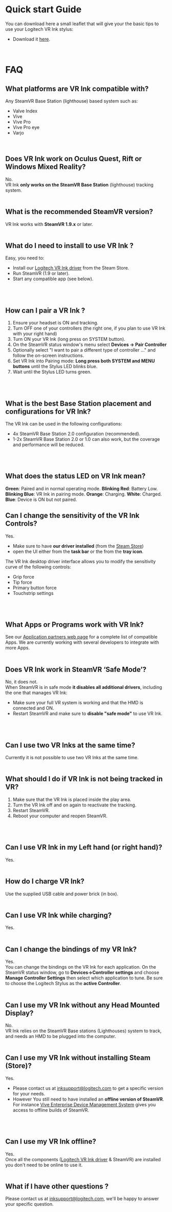 # Quick start Guide

You can download here a small leaflet that will give your the basic tips to use your Logitech VR Ink stylus:

* Download it [here](./files/Logitech_VR_Ink_QSG.pdf).


<br>

# FAQ


## What platforms are VR Ink compatible with?
Any SteamVR Base Station (lighthouse) based system such as:

* Valve Index
* Vive
* Vive Pro
* Vive Pro eye
* Varjo
<br>

## Does VR Ink work on Oculus Quest, Rift or Windows Mixed Reality?
No.<br>VR Ink **only works on the SteamVR Base Station** (lighthouse) tracking system.
<br>
<br>

## What is the recommended SteamVR version?
VR Ink works with **SteamVR 1.9.x** or later.
<br>
<br>

## What do I need to install to use VR Ink ?
Easy, you need to:
* Install our [Logitech VR Ink driver](https://store.steampowered.com/app/1068300/Logitech_VR_Ink_Driver/) from the Steam Store.
* Run SteamVR (1.9 or later).
* Start any compatible app (see below).
<br>
<br>



## How can I pair a VR Ink ?
1. Ensure your headset is ON and tracking.
2. Turn OFF one of your controllers (the right one, if you plan to use VR Ink with your right hand)
3. Turn ON your VR Ink (long press on SYSTEM button).
4. On the SteamVR status window's menu select **Devices -> Pair Controller**
5. Optionally select "I want to pair a different type of controller ..." and follow the on-screen instructions.
6. Set VR Ink into Pairing mode: **Long press both SYSTEM and MENU buttons** until the Stylus LED blinks blue.
7. Wait until the Stylus LED turns green.
<br>
<br>

## What is the best Base Station placement and configurations for VR Ink?
The VR Ink can be used in the following configurations:
* 4x SteamVR Base Station 2.0 configuration (recommended).
* 1-2x SteamVR Base Station 2.0 or 1.0 can also work, but the coverage and performance will be reduced.
<br>
<br>

## What does the status LED on VR Ink mean?

**Green**: Paired and in normal operating mode.
**Blinking Red**: Battery Low.
**Blinking Blue**: VR Ink  in pairing mode.
**Orange**: Charging.
**White**: Charged.
**Blue**: Device is ON but not paired.
<br>

## Can I change the sensitivity of the VR Ink Controls?
Yes.<br>
* Make sure to have **our driver installed** (from the [Steam Store](https://store.steampowered.com/app/1068300/Logitech_VR_Ink_Driver/))
* open the UI either from the **task bar** or the from the **tray icon**.

The VR Ink desktop driver interface allows you to modify the sensitivity curve of the following controls:
* Grip force
* Tip force
* Primary button force
* Touchstrip settings
<br>
<br>

## What Apps or Programs work with VR Ink?
See our [Application partners web page](https://www.logitech.com/en-roeu/promo/vr-ink/application-partners.html) for a complete list of compatible Apps. We are currently working with several developers to integrate with more Apps.
<br>
<br>

## Does VR Ink work in SteamVR ‘Safe Mode’?
No, it does not. <br>
When SteamVR is in safe mode **it disables all additional drivers**, including the one that manages VR Ink:
* Make sure your full VR system is working and that the HMD is connected and ON.
* Restart SteamVR and make sure to **disable "safe mode"** to use VR Ink.
<br>
<br>

## Can I use two VR Inks at the same time?
Currently it is not possible to use two VR Inks at the same time.
<br>
<br>

## What should I do if VR Ink is not being tracked in VR?
1. Make sure that the VR Ink is placed inside the play area.
2. Turn the VR Ink off and on again to reactivate the tracking.
3. Restart SteamVR.
4. Reboot your computer and reopen SteamVR.
<br>
<br>

## Can I use VR Ink in my Left hand (or right hand)?
Yes.
<br>
<br>

## How do I charge VR Ink?
Use the supplied USB cable and power brick (in box).
<br>
<br>


## Can I use VR Ink while charging?
Yes.
<br>
<br>

## Can I change the bindings of my VR Ink?
Yes.<br> You can change the bindings on the VR Ink for each application.
On the SteamVR status window, go to **Devices->Controller settings** and choose **Manage Controller Settings** then select which application to tune. Be sure to choose the Logitech Stylus as the **active Controller**.
<br>
<br>

## Can I use my VR Ink without any Head Mounted Display?
No.<br>
VR Ink relies on the SteamVR Base stations (Lighthouses) system to track, and needs an HMD to be plugged into the computer.
<br>
<br>

## Can I use my VR Ink without installing Steam (Store)?
Yes. <br>
* Please contact us at [inksupport@logitech.com](mailto:inksupport@logitech.com) to get a specific version for your needs.
* However You still need to have installed an **offline version of SteamVR**. For instance [Vive Enterprise Device Management System](https://enterprise.vive.com/eu/dms/) gives you access to offline builds of SteamVR.
<br>
<br>

## Can I use my VR Ink offline?
Yes.<br> Once all the components ([Logitech VR Ink driver](https://store.steampowered.com/app/1068300/Logitech_VR_Ink_Driver/) & SteamVR) are installed you don't need to be online to use it.
<br>
<br>

## What if I have other questions ?
Please contact us at [inksupport@logitech.com](mailto:inksupport@logitech.com), we'll be happy to answer your specific question.
